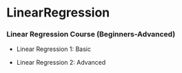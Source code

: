 # LinearRegression
### Linear Regression Course (Beginners-Advanced)


- Linear Regression 1: Basic

- Linear Regression 2: Advanced
